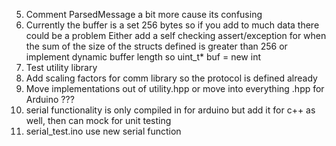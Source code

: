 5) Comment ParsedMessage a bit more cause its confusing
6) Currently the buffer is a set 256 bytes so if you add to much data there could be a problem
    Either add a self checking assert/exception for when the sum of the size of the structs defined is greater than 256 or implement dynamic buffer length so uint_t* buf = new int
8) Test utility library
9) Add scaling factors for comm library so the protocol is defined already
10) Move implementations out of utility.hpp or move into everything .hpp for Arduino ???
13) serial functionality is only compiled in for arduino but add it for c++ as well, then can mock for unit testing
14) serial_test.ino use new serial function